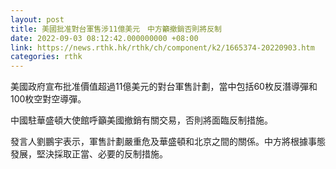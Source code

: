 ```yaml
---
layout: post
title: 美國批准對台軍售涉11億美元　中方籲撤銷否則將反制
date: 2022-09-03 08:12:42.000000000 +08:00
link: https://news.rthk.hk/rthk/ch/component/k2/1665374-20220903.htm
categories: rthk
---
```


美國政府宣布批准價值超過11億美元的對台軍售計劃，當中包括60枚反潛導彈和100枚空對空導彈。

中國駐華盛頓大使館呼籲美國撤銷有關交易，否則將面臨反制措施。

發言人劉鵬宇表示，軍售計劃嚴重危及華盛頓和北京之間的關係。中方將根據事態發展，堅決採取正當、必要的反制措施。
